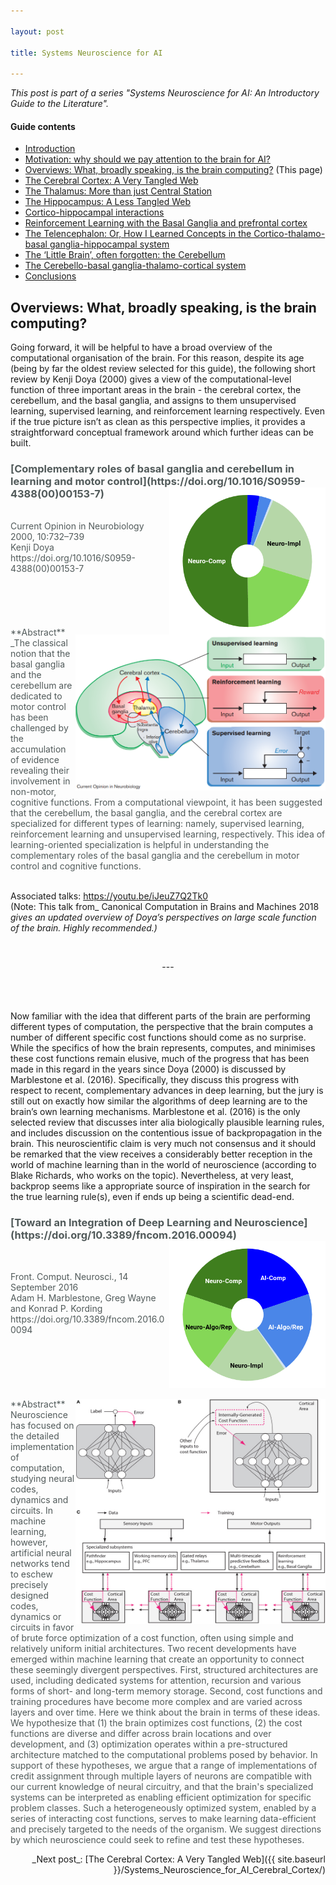 ```yaml
---

layout: post

title: Systems Neuroscience for AI 

---
```


_This post is part of a series "Systems Neuroscience for AI: An Introductory Guide to the Literature"._

#### Guide contents
* [Introduction]()
* [Motivation: why should we pay attention to the brain for AI?]()
* [Overviews: What, broadly speaking, is the brain computing?]() (This page)
* [The Cerebral Cortex: A Very Tangled Web]()
* [The Thalamus: More than just Central Station]()
* [The Hippocampus: A Less Tangled Web]()
* [Cortico-hippocampal interactions]()
* [Reinforcement Learning with the Basal Ganglia and prefrontal cortex]()
* [The Telencephalon: Or, How I Learned Concepts in the Cortico-thalamo-basal ganglia-hippocampal system]()
* [The ‘Little Brain’, often forgotten: the Cerebellum]()
* [The Cerebello-basal ganglia-thalamo-cortical system]()
* [Conclusions]()

## Overviews: What, broadly speaking, is the brain computing?

Going forward, it will be helpful to have a broad overview of the computational organisation of the brain. For this reason, despite its age (being by far the oldest review selected for this guide), the following short review by Kenji Doya (2000) gives a view of the computational-level function of three important areas in the brain - the cerebral cortex, the cerebellum, and the basal ganglia, and assigns to them unsupervised learning, supervised learning, and reinforcement learning respectively. Even if the true picture isn’t as clean as this perspective implies, it provides a straightforward conceptual framework around which further ideas can be built. 

<h3 markdown='1' style="color:#515A5A">
[Complementary roles of basal ganglia and cerebellum in learning and motor control](https://doi.org/10.1016/S0959-4388(00)00153-7)
<img align="right" width="250" height="235" src="../images/sysneuroai_images/Doya2000.png">
</h3>

<p markdown='1' style="color:#515A5A">
<br>
Current Opinion in Neurobiology 2000, 10:732–739<br>
Kenji Doya<br>
https://doi.org/10.1016/S0959-4388(00)00153-7<br>
<br>
<br>
<br>
<br>
<br>
<img align="right" width="400" height="250" src="../images/sysneuroai_images/doya2000_pic.png">
**Abstract**<br>
_The classical notion that the basal ganglia and the cerebellum are dedicated to motor control has been challenged by the accumulation of evidence revealing their involvement in non-motor, cognitive functions. From a computational viewpoint, it has been suggested that the cerebellum, the basal ganglia, and the cerebral cortex are specialized for different types of learning: namely, supervised learning, reinforcement learning and unsupervised learning, respectively. This idea of learning-oriented specialization is helpful in understanding the complementary roles of the basal ganglia and the cerebellum in motor control and cognitive functions.<br>
<br>

Associated talks: https://youtu.be/iJeuZ7Q2Tk0<br>
(Note: This talk from_ Canonical Computation in Brains and Machines 2018 _gives an updated overview of Doya’s perspectives on large scale function of the brain. Highly recommended.)_

</p>

<br>
<p markdown='1' style="text-align:center">---</p>
<br>
<br>

Now familiar with the idea that different parts of the brain are performing different types of computation, the perspective that the brain computes a number of different specific cost functions should come as no surprise. While the specifics of how the brain represents, computes, and minimises these cost functions remain elusive, much of the progress that has been made in this regard in the years since Doya (2000) is discussed by Marblestone et al. (2016). Specifically, they discuss this progress with respect to recent, complementary advances in deep learning, but the jury is still out on exactly how similar the algorithms of deep learning are to the brain’s own learning mechanisms. Marblestone et al. (2016) is the only selected review that discusses inter alia biologically plausible learning rules, and includes discussion on the contentious issue of backpropagation in the brain. This neuroscientific claim is very much not consensus and it should be remarked that the view receives a considerably better reception in the world of machine learning than in the world of neuroscience (according to Blake Richards, who works on the topic). Nevertheless, at very least, backprop seems like a appropriate source of inspiration in the search for the true learning rule(s), even if ends up being a scientific dead-end. 


<h3 markdown='1' style="color:#515A5A">
[Toward an Integration of Deep Learning and Neuroscience](https://doi.org/10.3389/fncom.2016.00094)
<img align="right" width="250" height="235" src="../images/sysneuroai_images/marblestone.png">
</h3>
<br>
<p markdown='1' style="color:#515A5A">
Front. Comput. Neurosci., 14 September 2016
<br>
Adam H. Marblestone, Greg Wayne and Konrad P. Kording
<br>
https://doi.org/10.3389/fncom.2016.00094
<br>
<br>
<br>
<br>
<br>
<br>
<br>

<img align="right" width="400" height="360" src="../images/sysneuroai_images/marblestone_pic.png">
**Abstract**
<br>
Neuroscience has focused on the detailed implementation of computation, studying neural codes, dynamics and circuits. In machine learning, however, artificial neural networks tend to eschew precisely designed codes, dynamics or circuits in favor of brute force optimization of a cost function, often using simple and relatively uniform initial architectures. Two recent developments have emerged within machine learning that create an opportunity to connect these seemingly divergent perspectives. First, structured architectures are used, including dedicated systems for attention, recursion and various forms of short- and long-term memory storage. Second, cost functions and training procedures have become more complex and are varied across layers and over time. Here we think about the brain in terms of these ideas. We hypothesize that (1) the brain optimizes cost functions, (2) the cost functions are diverse and differ across brain locations and over development, and (3) optimization operates within a pre-structured architecture matched to the computational problems posed by behavior. In support of these hypotheses, we argue that a range of implementations of credit assignment through multiple layers of neurons are compatible with our current knowledge of neural circuitry, and that the brain's specialized systems can be interpreted as enabling efficient optimization for specific problem classes. Such a heterogeneously optimized system, enabled by a series of interacting cost functions, serves to make learning data-efficient and precisely targeted to the needs of the organism. We suggest directions by which neuroscience could seek to refine and test these hypotheses.
</p>
<p markdown='1' style="text-align:right">_Next post_: [The Cerebral Cortex: A Very Tangled Web]({{ site.baseurl }}/Systems_Neuroscience_for_AI_Cerebral_Cortex/)
